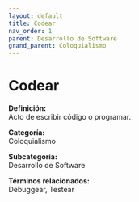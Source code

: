```yaml
---
layout: default
title: Codear
nav_order: 1
parent: Desarrollo de Software
grand_parent: Coloquialismo
---
```


# Codear

**Definición:**  
Acto de escribir código o programar.

**Categoría:**  
Coloquialismo  

**Subcategoría:**  
Desarrollo de Software

**Términos relacionados:**  
Debuggear, Testear
